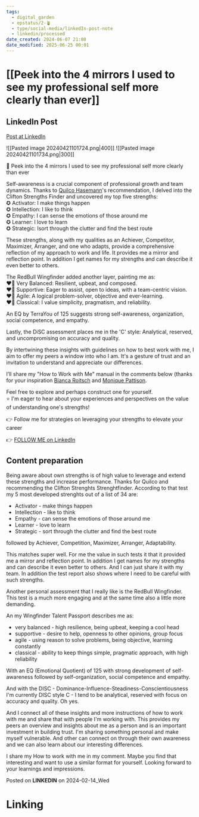 ```yaml
---
tags:
  - digital_garden
  - epstatus/2-🪴
  - type/social-media/linkedIn-post-note
  - linkedin/processed
date_created: 2024-06-07 21:08
date_modified: 2025-06-25 00:01
---
```

# [[Peek into the 4 mirrors I used to see my professional self more clearly than ever]]

## LinkedIn Post

[Post at LinkedIn](https://www.linkedin.com/posts/sebastiankamilli_peek-into-the-4-mirrors-i-used-to-see-activity-7163441848059965440-_3Xt?utm_source=share&utm_medium=member_desktop)

![[Pasted image 20240421101724.png|400]]
![[Pasted image 20240421101734.png|300]]

🚀 Peek into the 4 mirrors I used to see my professional self more clearly than ever  
  
Self-awareness is a crucial component of professional growth and team dynamics. Thanks to [](https://www.linkedin.com/in/ACoAABI587YBSSrrBoMZzq0u8GJfc0P4sjJCwxY)[Quilco Hasemann](https://www.linkedin.com/in/quilco-hasemann-6724a886/)'s recommendation, I delved into the Clifton Strengths Finder and uncovered my top five strengths:  
✪ Activator: I make things happen  
✪ Intellection: I like to think  
✪ Empathy: I can sense the emotions of those around me  
✪ Learner: I love to learn  
✪ Strategic: Isort through the clutter and find the best route  
  
These strengths, along with my qualities as an Achiever, Competitor, Maximizer, Arranger, and one who adapts, provide a comprehensive reflection of my approach to work and life. It provides me a mirror and reflection point. In addition I get names for my strengths and can describe it even better to others.  
  
The RedBull Wingfinder added another layer, painting me as:  
❤️🐂 Very Balanced: Resilient, upbeat, and composed.  
❤️🐂 Supportive: Eager to assist, open to ideas, with a team-centric vision.  
❤️🐂 Agile: A logical problem-solver, objective and ever-learning.  
❤️🐂 Classical: I value simplicity, pragmatism, and reliability.  
  
An EQ by TerraYou of 125 suggests strong self-awareness, organization, social competence, and empathy.  
  
Lastly, the DiSC assessment places me in the 'C' style: Analytical, reserved, and uncompromising on accuracy and quality.  
  
By intertwining these insights with guidelines on how to best work with me, I aim to offer my peers a window into who I am. It's a gesture of trust and an invitation to understand and appreciate our differences.  
  
I’ll share my "How to Work with Me" manual in the comments below (thanks for your inspiration [](https://www.linkedin.com/in/ACoAABjoILQB9XbiOmeeDmp8PGkKLdXwp_5Pxig)[Bianca Roitsch](https://www.linkedin.com/in/bianca-roitsch/) and [](https://www.linkedin.com/in/ACoAABbTRJoBDc-9uXTytaBWa1esy94dtdVNpS0)[Monique Pattison](https://www.linkedin.com/in/moniquepattison/).  
  
Feel free to explore and perhaps construct one for yourself.  
⭐ I'm eager to hear about your experiences and perspectives on the value of understanding one's strengths!  
  
👉 Follow me for strategies on leveraging your strengths to elevate your career

👉 [FOLLOW ME on LinkedIn](https://www.linkedin.com/comm/mynetwork/discovery-see-all?usecase=PEOPLE_FOLLOWS&followMember=sebastiankamilli)

## Content preparation

Being aware about own strengths is of high value to leverage and extend these strengths and increase performance. Thanks for Quilco and recommending the Clifton Strenghts Strenghtfinder.  According to that test my 5 most developed strenghts out of a list of 34 are: 

+ Activator - make things happen
+ Intellection - like to think
+ Empathy - can sense the emotions of those around me
+ Learner - love to learn
+ Strategic - sort through the clutter and find the best route

followed by Achiever, Competition, Maximizer, Arranger, Adaptability. 

This matches super well. For me the value in such tests it that it provided me a mirror and reflection point. In addition I get names for my strengths and can describe it even better to others. And I can just share it with my team. 
In addition the test report also shows where I need to be careful with such strengths.

Another personal assessment that I really like is the RedBull Wingfinder. This test is a much more engaging and at the same time also a little more demanding. 

An my Wingfinder Talent Passport describes me as:
+ very balanced - high resilience, being upbeat, keeping a cool head
+ supportive - desire to help, openness to other opinions, group focus
+ agile - using reason to solve problems, being objective, learning constantly
+ classical - ability to keep things simple, pragmatic approach, with high reliability

With an EQ (Emotional Quotient) of 125 with strong development of self-awareness followed by self-organization, social competence and empathy. 

And with the DISC - Dominance-Influence-Steadiness-Conscientiousness I'm currently DISC style C - I tend to be analytical, reserved with focus on accuracy and quality. Oh yes. 

And I connect all of these insights and more instructions of how to work with me and share that with people I'm working with. This provides my peers an overview and insights about me as a person and is an important investment in building trust. I'm sharing something personal and make myself vulnerable. And other can connect on through their own awareness and we can also learn about our interesting differences.

I share my How to work with me in my comment. Maybe you find that interesting and want to use a similar format for yourself. Looking forward to your learnings and impressions. 

Posted on **LINKEDIN** on 2024-02-14_Wed

# Linking